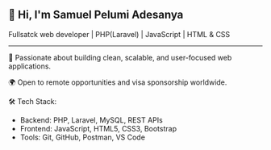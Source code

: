 ## 👋 Hi, I'm Samuel Pelumi Adesanya 

Fullsatck web developer | PHP(Laravel) | JavaScript | HTML & CSS

---

🌟 Passionate about building clean, scalable, and user-focused web applications.

🌍 Open to remote opportunities and visa sponsorship worldwide.

🛠️ Tech Stack:

- Backend: PHP, Laravel, MySQL, REST APIs
- Frontend: JavaScript, HTML5, CSS3, Bootstrap
- Tools: Git, GitHub, Postman, VS Code
<!--
**stackbypelly/stackbypelly** is a ✨ _special_ ✨ repository because its `README.md` (this file) appears on your GitHub profile.

Here are some ideas to get you started:

- 🔭 I’m currently working on ...
- 🌱 I’m currently learning ...
- 👯 I’m looking to collaborate on ...
- 🤔 I’m looking for help with ...
- 💬 Ask me about ...
- 📫 How to reach me: ...
- 😄 Pronouns: ...
- ⚡ Fun fact: ...
-->
